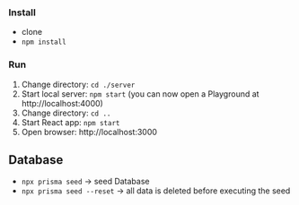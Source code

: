 ### Install
* clone
* `npm install`

### Run
1. Change directory: `cd ./server`
2. Start local server: `npm start` (you can now open a Playground at http://localhost:4000)
3. Change directory: `cd ..`
4. Start React app: `npm start`
5. Open browser: http://localhost:3000

## Database
* `npx prisma seed` → seed Database
* `npx prisma seed --reset` → all data is deleted before executing the seed
